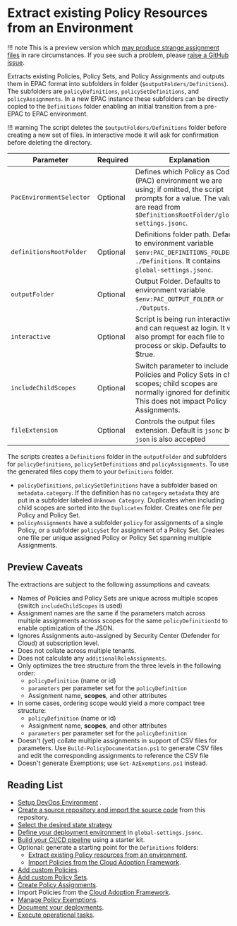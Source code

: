 # Extract existing Policy Resources from an Environment

!!! note
    This is a preview version which [may produce strange assignment files](#preview-caveats) in rare circumstances. If you see such a problem, please [raise a GitHub issue](https://github.com/Azure/enterprise-azure-policy-as-code/issues/new).

Extracts existing Policies, Policy Sets, and Policy Assignments and outputs them in EPAC format into subfolders in folder (`$outputFolders/Definitions`). The subfolders are `policyDefinitions`, `policySetDefinitions`, and `policyAssignments`. In a new EPAC instance these subfolders can be directly copied to the `Definitions` folder enabling an initial transition from a pre-EPAC to EPAC environment.

!!! warning
    The script deletes the `$outputFolders/Definitions` folder before creating a new set of files. In interactive mode it will ask for confirmation before deleting the directory.

|Parameter | Required | Explanation |
|----------|----------|-------------|
| `PacEnvironmentSelector` | Optional | Defines which Policy as Code (PAC) environment we are using; if omitted, the script prompts for a value. The values are read from `$DefinitionsRootFolder/global-settings.jsonc`. |
| `definitionsRootFolder` | Optional | Definitions folder path. Defaults to environment variable `$env:PAC_DEFINITIONS_FOLDER` or `./Definitions`. It contains `global-settings.jsonc`.
| `outputFolder` | Optional | Output Folder. Defaults to environment variable `$env:PAC_OUTPUT_FOLDER` or `./Outputs`.
| `interactive` | Optional | Script is being run interactively and can request az login. It will also prompt for each file to process or skip. Defaults to $true. |
| `includeChildScopes` | Optional | Switch parameter to include Policies and Policy Sets in child scopes; child scopes are normally ignored for definitions. This does not impact Policy Assignments. |
| `fileExtension` | Optional | Controls the output files extension. Default is `jsonc` but `json` is also accepted |

The scripts creates a `Definitions` folder in the `outputFolder` and subfolders for `policyDefinitions`, `policySetDefinitions` and `policyAssignments`. To use the generated files copy them to your `Definitions` folder.

* `policyDefinitions`, `policySetDefinitions` have a subfolder based on `metadata.category`. If the definition has no `category` `metadata` they are put in a subfolder labeled `Unknown Category`. Duplicates when including child scopes are sorted into the `Duplicates` folder. Creates one file per Policy and Policy Set.
* `policyAssignments` have a subfolder `policy` for assignments of a single Policy, or a subfolder `policySet` for assignment of a Policy Set. Creates one file per unique assigned Policy or Policy Set spanning multiple Assignments.

## Preview Caveats

The extractions are subject to the following assumptions and caveats:

* Names of Policies and Policy Sets are unique across multiple scopes (switch `includeChildScopes` is used)
* Assignment names are the same if the parameters match across multiple assignments across scopes for the same `policyDefinitionId` to enable optimization of the JSON.
* Ignores Assignments auto-assigned by Security Center (Defender for Cloud) at subscription level.
* Does not collate across multiple tenants.
* Does not calculate any `additionalRoleAssignments`.
* Only optimizes the tree structure from the three levels in the following order:
  * `policyDefinition` (name or id)
  * `parameters` per parameter set for the `policyDefinition`
  * Assignment name, **scopes**, and other attributes
* In some cases, ordering scope would yield a more compact tree structure:
  * `policyDefinition` (name or id)
  * Assignment name, **scopes**, and other attributes
  * `parameters` per parameter set for the `policyDefinition`
* Doesn't (yet) collate multiple assignments in support of CSV files for parameters. Use `Build-PolicyDocumentation.ps1` to generate CSV files and edit the corresponding assignments to reference the CSV file
* Doesn't generate Exemptions; use `Get-AzExemptions.ps1` instead.

## Reading List

* [Setup DevOps Environment](operating-environment.md) .
* [Create a source repository and import the source code](clone-github.md) from this repository.
* [Select the desired state strategy](desired-state-strategy.md)
* [Define your deployment environment](definitions-and-global-settings.md) in `global-settings.jsonc`.
* [Build your CI/CD pipeline](ci-cd-pipeline.md) using a starter kit.
* Optional: generate a starting point for the `Definitions` folders:
  * [Extract existing Policy resources from an environment](extract-existing-policy-resources.md).
  * [Import Policies from the Cloud Adoption Framework](cloud-adoption-framework.md).
* [Add custom Policies](policy-definitions.md).
* [Add custom Policy Sets](policy-set-definitions.md).
* [Create Policy Assignments](policy-assignments.md).
* Import Policies from the [Cloud Adoption Framework](cloud-adoption-framework.md).
* [Manage Policy Exemptions](policy-exemptions.md).
* [Document your deployments](documenting-assignments-and-policy-sets.md).
* [Execute operational tasks](operational-scripts.md).
